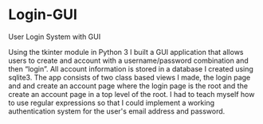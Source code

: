 # Login-GUI
User Login System with GUI

Using the tkinter module in Python 3 I built a GUI application that allows users to create and account with a
username/password combination and then “login”. All account information is stored in a database I created using
sqlite3. The app consists of two class based views I made, the login page and and create an account page where
the login page is the root and the create an account page in a top level of the root. I had to teach myself how to
use regular expressions so that I could implement a working authentication system for the user's email address and password.
